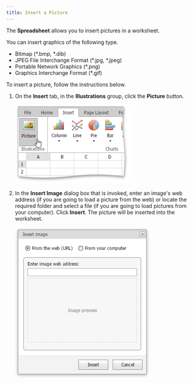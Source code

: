 ```yaml
---
title: Insert a Picture
---
```

The **Spreadsheet** allows you to insert pictures in a worksheet.

You can insert graphics of the following type.
* Bitmap (*.bmp, *.dib)
* JPEG File Interchange Format (*.jpg, *.jpeg)
* Portable Network Graphics (*.png)
* Graphics Interchange Format (*.gif)

To insert a picture, follow the instructions below.
1. On the **Insert** tab, in the **Illustrations** group, click the **Picture** button.
	
	![EUD_ASPxSpreadsheet_Insert_PictureButton](../../../images/Img26136.png)
2. In the **Insert Image** dialog box that is invoked, enter an image's web address (if you are going to load a picture from the web) or locate the required folder and select a file (if you are going to load pictures from your computer). Click **Insert**. The picture will be inserted into the worksheet.
	 
	
	![EUD_ASPxSpreadsheet_Insert_PictureDialog](../../../images/Img26137.png)